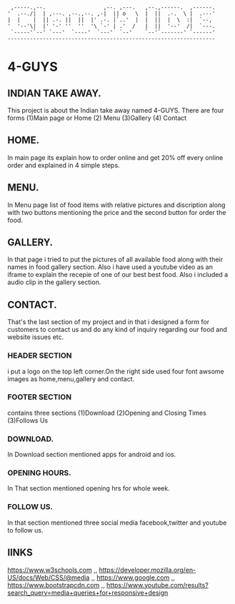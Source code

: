      ,-----.,--.                  ,--. ,---.   ,--.,------.  ,------.
    '  .--./|  | ,---. ,--.,--. ,-|  || o   \  |  ||  .-.  \ |  .---'
    |  |    |  || .-. ||  ||  |' .-. |`..'  |  |  ||  |  \  :|  `--, 
    '  '--'\|  |' '-' ''  ''  '\ `-' | .'  /   |  ||  '--'  /|  `---.
     `-----'`--' `---'  `----'  `---'  `--'    `--'`-------' `------'
    ----------------------------------------------------------------- 
# 4-GUYS
## INDIAN TAKE AWAY.

This project is about the Indian take away named 4-GUYS.
There are four forms (1)Main page or Home 
(2) Menu 
(3)Gallery 
(4) Contact

##  HOME.
In main page its explain how to order online and get 20% off every online order and explained in 4 simple steps.
##  MENU.
In Menu page list of food items with relative pictures and discription along with two buttons mentioning the price 
 and the second button for order the food.
## GALLERY.
In that page i tried to put the pictures of all available food along with their names in food gallery section.
Also i have used a youtube video as an iframe to explain the recepie of one of our best best food.
Also i included a audio clip in the gallery section.
## CONTACT.
That's the last section of my project and in that i designed a form for customers to contact us and do any kind of inquiry 
regarding our food and website issues etc.
### HEADER SECTION
i put a logo on the top left corner.On the right side  used four font awsome images as home,menu,gallery and contact.
### FOOTER SECTION 
contains three sections (1)Download (2)Opening and Closing Times (3)Follows Us
### DOWNLOAD.
In Download section mentioned apps for android and ios.
### OPENING HOURS.
In That section mentioned opening hrs for whole week.
### FOLLOW US.
In that section mentioned three social media facebook,twitter and youtube to follow us.

## lINKS
https://www.w3schools.com ,,
https://developer.mozilla.org/en-US/docs/Web/CSS/@media ,,
https://www.google.com ,, 
https://www.bootstrapcdn.com ,,
https://www.youtube.com/results?search_query=media+queries+for+responsive+design







